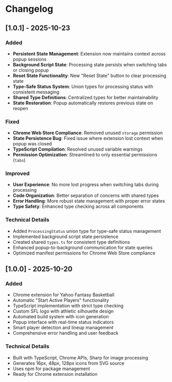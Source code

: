 # Changelog

## [1.0.1] - 2025-10-23

### Added

- **Persistent State Management**: Extension now maintains context across popup sessions
- **Background Script State**: Processing state persists when switching tabs or closing popup
- **Reset State Functionality**: New "Reset State" button to clear processing state
- **Type-Safe Status System**: Union types for processing status with consistent messaging
- **Shared Type Definitions**: Centralized types for better maintainability
- **State Restoration**: Popup automatically restores previous state on reopen

### Fixed

- **Chrome Web Store Compliance**: Removed unused `storage` permission
- **State Persistence Bug**: Fixed issue where extension lost context when popup was closed
- **TypeScript Compilation**: Resolved unused variable warnings
- **Permission Optimization**: Streamlined to only essential permissions (`tabs`)

### Improved

- **User Experience**: No more lost progress when switching tabs during processing
- **Code Organization**: Better separation of concerns with shared types
- **Error Handling**: More robust state management with proper error states
- **Type Safety**: Enhanced type checking across all components

### Technical Details

- Added `ProcessingStatus` union type for type-safe status management
- Implemented background script state persistence
- Created shared `types.ts` for consistent type definitions
- Enhanced popup-to-background communication for state queries
- Optimized manifest permissions for Chrome Web Store compliance

## [1.0.0] - 2025-10-20

### Added

- Chrome extension for Yahoo Fantasy Basketball
- Automatic "Start Active Players" functionality
- TypeScript implementation with strict type checking
- Custom SFL logo with athletic silhouette design
- Automated build system with icon generation
- Popup interface with real-time status indicators
- Smart player detection and lineup management
- Comprehensive error handling and user feedback

### Technical Details

- Built with TypeScript, Chrome APIs, Sharp for image processing
- Generates 16px, 48px, 128px icons from SVG source
- Uses npm for package management
- Ready for Chrome extension installation
